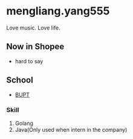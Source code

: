 # mengliang.yang555
Love music. Love life.
## Now in Shopee
- hard to say
## School
- [BUPT](https://www.bupt.edu.cn/)
### Skill
1. Golang
2. Java(Only used when intern in the company)
